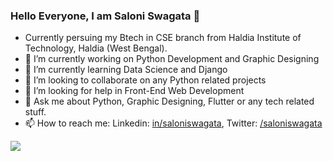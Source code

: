 ### Hello Everyone, I am Saloni Swagata 👋

- Currently persuing my Btech in CSE branch from Haldia Institute of Technology, Haldia (West Bengal).
- 🔭 I’m currently working on Python Development and Graphic Designing
- 🌱 I’m currently learning Data Science and Django
- 👯 I’m looking to collaborate on any Python related projects
- 🤔 I’m looking for help in Front-End Web Development
- 💬 Ask me about Python, Graphic Designing, Flutter or any tech related stuff. 
- 📫 How to reach me: Linkedin: [in/saloniswagata](https://www.linkedin.com/in/saloniswagata), Twitter: [/saloniswagata](https://twitter.com/saloniswagata)

<img src="https://github-readme-stats.vercel.app/api?username=SaloniSwagata&&show_icons=true&title_color=ffffff&icon_color=bb2acf&text_color=daf7dc&bg_color=151515">

